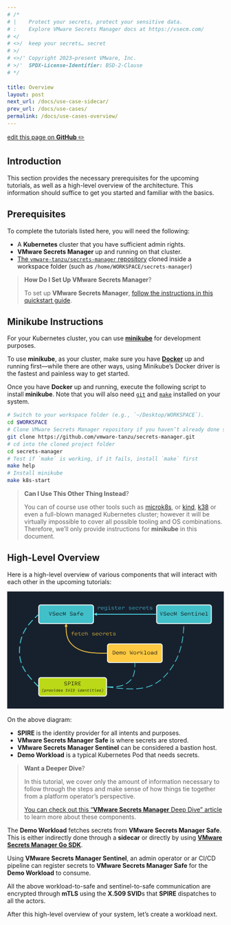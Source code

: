 ```yaml
---
# /*
# |    Protect your secrets, protect your sensitive data.
# :    Explore VMware Secrets Manager docs at https://vsecm.com/
# </
# <>/  keep your secrets… secret
# >/
# <>/' Copyright 2023–present VMware, Inc.
# >/'  SPDX-License-Identifier: BSD-2-Clause
# */

title: Overview
layout: post
next_url: /docs/use-case-sidecar/
prev_url: /docs/use-cases/
permalink: /docs/use-cases-overview/
---
```


<p class="github-button"
><a
href="https://github.com/vmware-tanzu/secrets-manager/blob/main/docs/_pages/0190-overview.md"
>edit this page on <strong>GitHub</strong> ✏️</a></p>

## Introduction

This section provides the necessary prerequisites for the upcoming tutorials,
as well as a high-level overview of the architecture. This information should
suffice to get you started and familiar with the basics.

## Prerequisites

To complete the tutorials listed here, you will need the following:

* A **Kubernetes** cluster that you have sufficient admin rights.
* **VMware Secrets Manager** up and running on that cluster.
* [The `vmware-tanzu/secrets-manager` repository][repo] cloned inside a workspace
  folder (such as `/home/WORKSPACE/secrets-manager`)

> **How Do I Set Up VMware Secrets Manager**?
>
> To set up **VMware Secrets Manager**, [follow the instructions in this quickstart guide][quickstart].

[quickstart]: /docs/quickstart
[repo]: https://github.com/vmware-tanzu/secrets-manager

## Minikube Instructions

For your Kubernetes cluster, you can use [**minikube**][minikube] for development
purposes.

To use **minikube**, as your cluster, make sure you have
[**Docker**][docker] up and running first—while there are other ways, using
Minikube’s Docker driver is the fastest and painless way to get started.

Once you have **Docker** up and running, execute the following script to
install **minikube**. Note that you will also need [`git`][git] and [`make`][make]
installed on your system.

```bash
# Switch to your workspace folder (e.g., `~/Desktop/WORKSPACE`).
cd $WORKSPACE
# Clone VMware Secrets Manager repository if you haven’t already done so:
git clone https://github.com/vmware-tanzu/secrets-manager.git
# cd into the cloned project folder
cd secrets-manager
# Test if `make` is working, if it fails, install `make` first
make help 
# Install minikube
make k8s-start
```

> **Can I Use This Other Thing Instead**?
>
> You can of course use other tools such as [microk8s], or [kind], [k38][k3s]
> or even a full-blown managed Kubernetes cluster; however it will be virtually
> impossible to cover all possible tooling and OS combinations. Therefore,
> we’ll only provide instructions for **minikube** in this document.

[minikube]: https://minikube.sigs.k8s.io/docs/ "minikube"
[docker]: https://www.docker.com/ "Docker"
[git]: https://git-scm.com/
[make]: https://www.gnu.org/software/make/
[microk8s]: https://microk8s.io/
[kind]: https://kind.sigs.k8s.io/
[k3s]: https://k3s.io/

## High-Level Overview

Here is a high-level overview of various components that will interact with
each other in the upcoming tutorials:

![High-Level Overview](/assets/actors.jpg "High-Level Overview")

On the above diagram:

* **SPIRE** is the identity provider for all intents and purposes.
* **VMware Secrets Manager Safe** is where secrets are stored.
* **VMware Secrets Manager Sentinel** can be considered a bastion host.
* **Demo Workload** is a typical Kubernetes Pod that needs secrets.

> **Want a Deeper Dive**?
>
> In this tutorial, we cover only the amount of information necessary
> to follow through the steps and make sense of how things tie together
> from a platform operator’s perspective.
>
> [You can check out this “**VMware Secrets Manager** Deep Dive” article][architecture]
> to learn more about these components.

[architecture]: /docs/architecture

The **Demo Workload** fetches secrets from **VMware Secrets Manager Safe**. This is either
indirectly done through a **sidecar** or directly by using
[**VMware Secrets Manager Go SDK**][go-sdk].

Using **VMware Secrets Manager Sentinel**, an admin operator or ar CI/CD pipeline can register
secrets to **VMware Secrets Manager Safe** for the **Demo Workload** to consume.

All the above workload-to-safe and sentinel-to-safe communication are
encrypted through **mTLS** using the **X.509 SVID**s that **SPIRE**
dispatches to all the actors.

[go-sdk]: https://github.com/vmware-tanzu/secrets-manager/tree/main/sdk

After this high-level overview of your system, let’s create a workload next.
